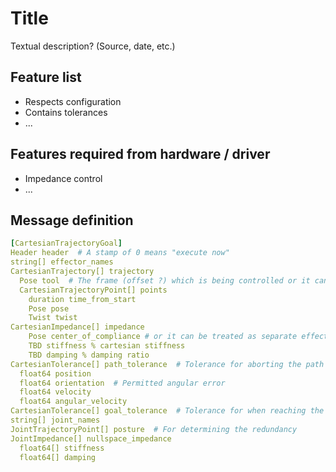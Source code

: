 # Title 
Textual description? (Source, date, etc.)

## Feature list
 * Respects configuration
 * Contains tolerances
 * ...

## Features required from hardware / driver
 * Impedance control
 * ...

## Message definition

```yaml
[CartesianTrajectoryGoal]
Header header  # A stamp of 0 means "execute now"
string[] effector_names
CartesianTrajectory[] trajectory
  Pose tool  # The frame (offset ?) which is being controlled or it can be treated as separate effector ? 
  CartesianTrajectoryPoint[] points
    duration time_from_start
    Pose pose
    Twist twist
CartesianImpedance[] impedance
    Pose center_of_compliance # or it can be treated as separate effector ? 
    TBD stiffness % cartesian stiffness 
    TBD damping % damping ratio
CartesianTolerance[] path_tolerance  # Tolerance for aborting the path
  float64 position
  float64 orientation  # Permitted angular error
  float64 velocity
  float64 angular_velocity
CartesianTolerance[] goal_tolerance  # Tolerance for when reaching the goal is considered successful
string[] joint_names
JointTrajectoryPoint[] posture  # For determining the redundancy
JointImpedance[] nullspace_impedance
  float64[] stiffness
  float64[] damping
```
